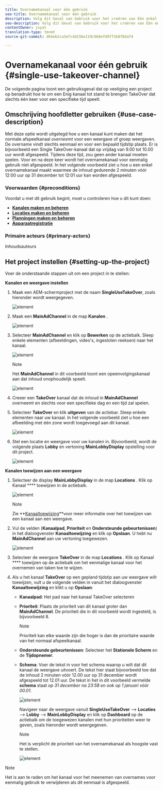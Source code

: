 ```yaml
---
title: Overnamekanaal voor één gebruik
seo-title: Overnamekanaal voor één gebruik
description: Volg dit Geval van Gebruik voor het creëren van Één enkel Gebruik neemOver Kanaal.
seo-description: Volg dit Geval van Gebruik voor het creëren van Één enkel Gebruik neemOver Kanaal.
contentOwner: jsyal
translation-type: tm+mt
source-git-commit: d64eb2ca3efc4d15be119c9b8efd9ff2b8f8daf4

---
```



# Overnamekanaal voor één gebruik {#single-use-takeover-channel}

De volgende pagina toont een gebruiksgeval dat op vestiging een project op benadrukt hoe te om een Enig kanaal tot stand te brengen TakeOver dat slechts één keer voor een specifieke tijd speelt.


## Omschrijving hoofdletter gebruiken {#use-case-description}

Met deze optie wordt uitgelegd hoe u een kanaal kunt maken dat het normale afspeelkanaal *overneemt* voor een weergave of groep weergaven. De overname vindt slechts eenmaal en voor een bepaald tijdstip plaats.
Er is bijvoorbeeld een Single TakeOver-kanaal dat op vrijdag van 9.00 tot 10.00 uur wordt afgespeeld. Tijdens deze tijd, zou geen ander kanaal moeten spelen. Voor en na deze keer wordt het overnamekanaal voor eenmalig gebruik niet afgespeeld. In het volgende voorbeeld ziet u hoe u een enkel overnamekanaal maakt waarmee de inhoud gedurende 2 minuten vóór 12:00 uur op 31 december tot 12:01 uur kan worden afgespeeld.

### Voorwaarden {#preconditions}

Voordat u met dit gebruik begint, moet u controleren hoe u dit kunt doen:

* **[Kanalen maken en beheren](managing-channels.md)**
* **[Locaties maken en beheren](managing-locations.md)**
* **[Planningen maken en beheren](managing-schedules.md)**
* **[Apparaatregistratie](device-registration.md)**

### Primaire acteurs {#primary-actors}

Inhoudsauteurs

## Het project instellen {#setting-up-the-project}

Voer de onderstaande stappen uit om een project in te stellen:

**Kanalen en weergave instellen**

1. Maak een AEM-schermproject met de naam **SingleUseTakeOver**, zoals hieronder wordt weergegeven.

   ![element](assets/single-takeover1.png)

1. Maak een **MainAdChannel** in de map **Kanalen** .

   ![element](assets/single-takeover2.png)

1. Selecteer **MainAdChannel** en klik op **Bewerken** op de actiebalk. Sleep enkele elementen (afbeeldingen, video&#39;s, ingesloten reeksen) naar het kanaal.

   ![element](assets/single-takeover2.png)


   >[!NOTE]
   >Het **MainAdChannel** in dit voorbeeld toont een opeenvolgingskanaal aan dat inhoud onophoudelijk speelt.

   ![element](assets/single-takeover3.png)

1. Creeer een **TakeOver** kanaal dat de inhoud in **MainAdChannel** overneemt en slechts voor een specifieke dag en een tijd zal spelen.

1. Selecteer **TakeOver** en klik **uitgeven** van de actiebar. Sleep enkele elementen naar uw kanaal. In het volgende voorbeeld ziet u hoe een afbeelding met één zone wordt toegevoegd aan dit kanaal.

   ![element](assets/single-takeover4.png)

1. Stel een locatie en weergave voor uw kanalen in. Bijvoorbeeld, wordt de volgende plaats **Lobby** en vertoning **MainLobbyDisplay** opstelling voor dit project.

   ![element](assets/single-takeover5.png)

**Kanalen toewijzen aan een weergave**

1. Selecteer de display **MainLobbyDisplay** in de map **Locations** . Klik op Kanaal **** toewijzen in de actiebalk.

   ![element](assets/single-takeover6.png)

   >[!NOTE]
   >Zie **[Kanaaltoewijzing](channel-assignment.md)**voor meer informatie over het toewijzen van een kanaal aan een weergave.

1. Vul de velden (**Kanaalpad**, **Prioriteit** en **Ondersteunde gebeurtenissen**) in het dialoogvenster **Kanaaltoewijzing** en klik op **Opslaan**. U hebt nu **MainAdChannel** aan uw vertoning toegewezen.

   ![element](assets/single-takeover7.png)

1. Selecteer de weergave **TakeOver** in de map **Locations** . Klik op Kanaal **** toewijzen op de actiebalk om het eenmalige kanaal voor het overnemen van taken toe te wijzen.

1. Als u het kanaal **TakeOver** op een gepland tijdstip aan uw weergave wilt toewijzen, vult u de volgende velden in vanuit het dialoogvenster **Kanaaltoewijzing** en klikt u op **Opslaan**:

   * **Kanaalpad**: Het pad naar het kanaal TakeOver selecteren
   * **Prioriteit**: Plaats de prioriteit van dit kanaal groter dan **MainAdChannel**. De prioriteit die in dit voorbeeld wordt ingesteld, is bijvoorbeeld 8.
      >[!NOTE]
      >Prioriteit kan elke waarde zijn die hoger is dan de prioritaire waarde van het normaal afspeelkanaal.
   * **Ondersteunde gebeurtenissen**: Selecteer het **Stationele Scherm** en de **Tijdopnemer**.
   * **Schema**: Voer de tekst in voor het schema waarop u wilt dat dit kanaal de weergave uitvoert. De tekst hier staat bijvoorbeeld toe dat de inhoud 2 minuten vóór 12.00 uur op 31 december wordt afgespeeld tot 12.01 uur.
De tekst in het in dit voorbeeld vermelde **schema** staat *op 31 december na 23:58 en ook op 1 januari vóór 00.01*.

      ![element](assets/single-takeover8.png)

      Navigeer naar de weergave vanuit **SingleUseTakeOver** —> **Locaties** —> **Lobby** —> **MainLobbyDisplay** en klik op **Dashboard** op de actiebalk om de toegewezen kanalen met hun prioriteiten weer te geven, zoals hieronder wordt weergegeven.

      >[!NOTE]
      >Het is verplicht de prioriteit van het overnamekanaal als hoogste vast te stellen.

      ![element](assets/single-takeover9.png)

>[!NOTE]
>Het is aan te raden om het kanaal voor het meenemen van overnames voor eenmalig gebruik te verwijderen als dit eenmaal is afgespeeld.
